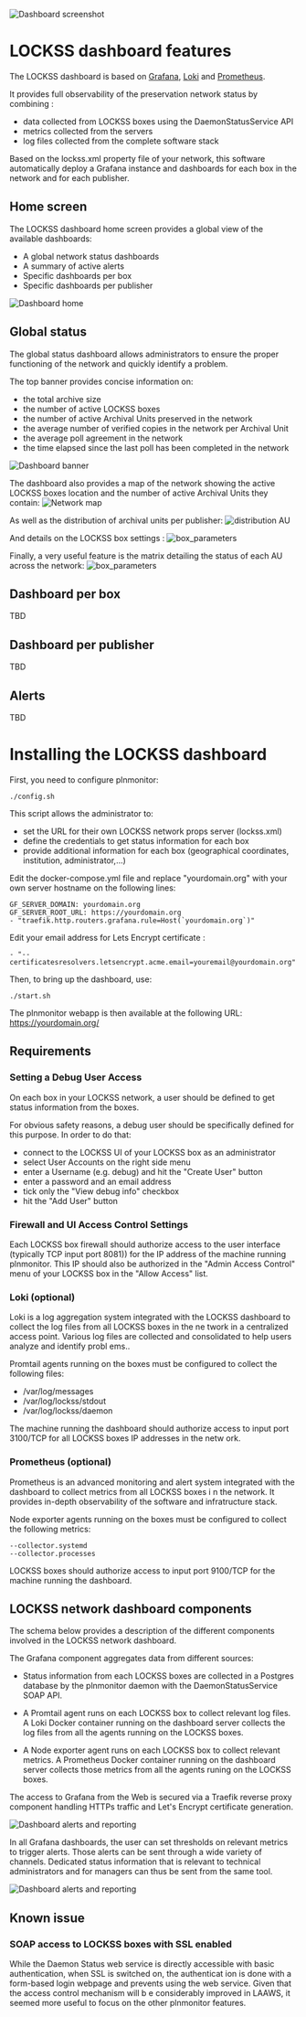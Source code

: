 ![Dashboard screenshot](https://anthonyleroy.github.io/lockss-dashboard/lockss_dashboard.jpg)

# LOCKSS dashboard features

The LOCKSS dashboard is based on [Grafana](https://grafana.com/), [Loki](https://grafana.com/oss/loki/) and [Prometheus](https://prometheus.io).

It provides full observability of the preservation network status by combining : 
- data collected from LOCKSS boxes using the DaemonStatusService API
- metrics collected from the servers 
- log files collected from the complete software stack

Based on the lockss.xml property file of your network, this software automatically deploy a Grafana instance and dashboards for each box in the network and for each publisher.

## Home screen

The LOCKSS dashboard home screen provides a global view of the available dashboards:
- A global network status dashboards
- A summary of active alerts
- Specific dashboards per box
- Specific dashboards per publisher

![Dashboard home](https://anthonyleroy.github.io/lockss-dashboard/lockss_dashboard_home.jpg)

## Global status

The global status dashboard allows administrators to ensure the proper functioning of the network and quickly identify a problem. 

The top banner provides concise information on:
- the total archive size
- the number of active LOCKSS boxes
- the number of active Archival Units preserved in the network
- the average number of verified copies in the network per Archival Unit
- the average poll agreement in the network
- the time elapsed since the last poll has been completed in the network

![Dashboard banner](https://anthonyleroy.github.io/lockss-dashboard/lockss_dashboard_banner.jpg)

The dashboard also provides a map of the network showing the active LOCKSS boxes location and the number of active Archival Units they contain:
![Network map](https://anthonyleroy.github.io/lockss-dashboard/lockss-network-map.png)

As well as the distribution of archival units per publisher:
![distribution AU](https://anthonyleroy.github.io/lockss-dashboard/lockss-network-distribution.png)

And details on the LOCKSS box settings :
![box_parameters](https://anthonyleroy.github.io/lockss-dashboard/locks_box_parameters.jpg)

Finally, a very useful feature is the matrix detailing the status of each AU across the network:
![box_parameters](https://anthonyleroy.github.io/lockss-dashboard/au_across_network.jpg)

## Dashboard per box
TBD

## Dashboard per publisher
TBD

## Alerts 
TBD

# Installing the LOCKSS dashboard 

First, you need to configure plnmonitor:

```
./config.sh
```


This script allows the administrator to:
- set the URL for their own LOCKSS network props server (lockss.xml) 
- define the credentials to get status information for each box
- provide additional information for each box (geographical coordinates, institution, administrator,...)


Edit the docker-compose.yml file and replace "yourdomain.org" with your own server hostname on the following lines:

```
GF_SERVER_DOMAIN: yourdomain.org
GF_SERVER_ROOT_URL: https://yourdomain.org
- "traefik.http.routers.grafana.rule=Host(`yourdomain.org`)"
```

Edit your email address for Lets Encrypt certificate : 

```
- "--certificatesresolvers.letsencrypt.acme.email=youremail@yourdomain.org"
```

Then, to bring up the dashboard, use:

```
./start.sh
```

The plnmonitor webapp is then available at the following URL:
https://yourdomain.org/

## Requirements

### Setting a Debug User Access

On each  box in your LOCKSS network, a user should be defined to get status information from the boxes.

For obvious safety reasons, a debug user should be specifically defined for this purpose. 
In order to do that: 

- connect to the LOCKSS UI of your LOCKSS box as an administrator
- select User Accounts  on the right side menu
- enter a Username (e.g. debug) and hit the "Create User" button
- enter a password and an email address
- tick only the "View debug info" checkbox
- hit the "Add User" button

### Firewall and UI Access Control Settings

Each LOCKSS box firewall should authorize access to the user interface (typically TCP input port 8081)) for the IP address of 
the machine running plnmonitor.
This IP should also be authorized in the "Admin Access Control" menu of your LOCKSS box in the "Allow Access" list. 

### Loki (optional) 

Loki is a log aggregation system integrated with the LOCKSS dashboard to collect the log files from all LOCKSS boxes in the ne
twork in a centralized access point. Various log files are collected and consolidated to help users analyze and identify probl
ems..

Promtail agents running on the boxes must be configured to collect the following files: 

- /var/log/messages
- /var/log/lockss/stdout
- /var/log/lockss/daemon

The machine running the dashboard should authorize access to input port 3100/TCP for all LOCKSS boxes IP addresses in the netw
ork.

### Prometheus (optional)

Prometheus is an advanced monitoring and alert system integrated with the dashboard to collect metrics from all LOCKSS boxes i
n the network. It provides in-depth observability of the software and infratructure stack.  

Node exporter agents running on the boxes must be configured to collect the following metrics:

```
--collector.systemd 
--collector.processes
```

LOCKSS boxes should authorize access to input port 9100/TCP for the machine running the dashboard.

## LOCKSS network dashboard components

The schema below provides a description of the different components involved in the LOCKSS network dashboard.

The Grafana component aggregates data from different sources: 

- Status information from each LOCKSS boxes are collected in a Postgres database by the plnmonitor daemon with the DaemonStatusService SOAP API.

- A Promtail agent runs on each LOCKSS box to collect relevant log files. 
A Loki Docker container running on the dashboard server collects the log files from all the agents running on the LOCKSS boxes.

- A Node exporter agent runs on each LOCKSS box to collect relevant metrics.
A Prometheus Docker container running on the dashboard server collects those metrics from all the agents runing on the LOCKSS boxes.

The access to Grafana from the Web is secured via a Traefik reverse proxy component handling HTTPs traffic and Let's Encrypt certificate generation. 

![Dashboard alerts and reporting](https://anthonyleroy.github.io/lockss-dashboard/LOCKSS_network_dashboard_components.jpeg)

In all Grafana dashboards, the user can set thresholds on relevant metrics to trigger alerts. Those alerts can be sent through a wide variety of channels. Dedicated status information that is relevant to technical administrators and for managers can thus be sent from the same tool.

![Dashboard alerts and reporting](https://anthonyleroy.github.io/lockss-dashboard/LOCKSS_network_dashboard_alerts_and_reporting.jpeg)


## Known issue 

### SOAP access to LOCKSS boxes with SSL enabled
While the Daemon Status web service is directly accessible with basic authentication, when SSL is switched on, the authenticat
ion is done with a form-based login webpage and prevents using the web service. Given that the access control mechanism will b
e considerably improved in LAAWS, it seemed more useful to focus on the other plnmonitor features.
